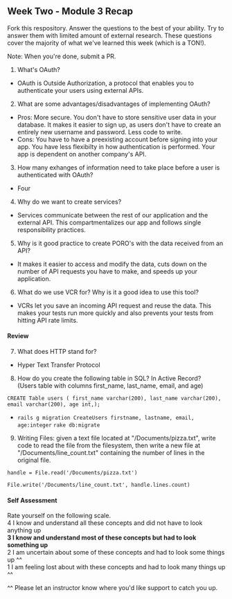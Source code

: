 ## Week Two - Module 3 Recap

Fork this respository. Answer the questions to the best of your ability. Try to answer them with limited amount of external research. These questions cover the majority of what we've learned this week (which is a TON!). 

Note: When you're done, submit a PR. 

1. What's OAuth?
  * OAuth is Outside Authorization, a protocol that enables you to authenticate your users using external APIs.
2. What are some advantages/disadvantages of implementing OAuth?
  * Pros: More secure. You don't have to store sensitive user data in your database. It makes it easier to sign up, as users don't have to create an entirely new username and password. Less code to write.
  * Cons: You have to have a preexisting account before signing into your app. You have less flexibilty in how authentication is performed. Your app is dependent on another company's API.
  
3. How many exhanges of information need to take place before a user is authenticated with OAuth?
* Four
4. Why do we want to create services?
* Services communicate between the rest of our application and the external API. This compartmentalizes our app and follows single responsibility practices.
5. Why is it good practice to create PORO's with the data received from an API?
 * It makes it easier to access and modify the data, cuts down on the number of API requests you have to make, and speeds up your application.
6. What do we use VCR for? Why is it a good idea to use this tool?  
* VCRs let you save an incoming API request and reuse the data. This makes your tests run more quickly and also prevents your tests from hitting API rate limits.

#### Review  

7. What does HTTP stand for?
* Hyper Text Transfer Protocol
8. How do you create the following table in SQL? In Active Record?   
   (Users table with columns first_name, last_name, email, and age)  
   
`CREATE Table users (
   first_name varchar(200),
   last_name varchar(200),
   email varchar(200),
   age int,);`

* `rails g migration CreateUsers firstname, lastname, email, age:integer` `rake db:migrate`
9. Writing Files: given a text file located at "/Documents/pizza.txt", write code to read the file from the filesystem, then    write a new file at "/Documents/line_count.txt" containing the number of lines in the original file.
```
handle = File.read('/Documents/pizza.txt')

File.write('/Documents/line_count.txt', handle.lines.count)
```

#### Self Assessment  
Rate yourself on the following scale.  
4 I know and understand all these concepts and did not have to look anything up  
**3 I know and understand most of these concepts but had to look something up**  
2 I am uncertain about some of these concepts and had to look some things up ^^  
1 I am feeling lost about with these concepts and had to look many things up ^^  

^^ Please let an instructor know where you'd like support to catch you up. 




